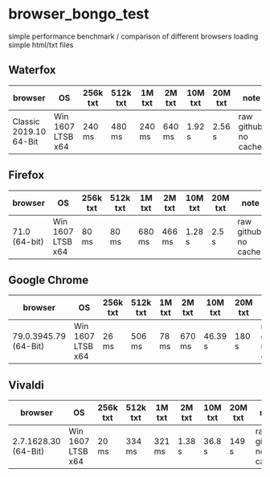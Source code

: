 # browser_bongo_test

simple performance benchmark / comparison of different browsers loading simple html/txt files

## Waterfox

| browser                | OS                | 256k txt | 512k txt | 1M txt | 2M txt | 10M txt | 20M txt | note                 |
| ---------------------- | ----------------- | -------- | -------- | ------ | ------ | ------- | ------- | -------------------- |
| Classic 2019.10 64-Bit | Win 1607 LTSB x64 | 240 ms   | 480 ms   | 240 ms | 640 ms | 1.92 s  | 2.56 s  | raw github, no cache |

## Firefox

| browser       | OS                | 256k txt | 512k txt | 1M txt | 2M txt | 10M txt | 20M txt | note                 |
| ------------- | ----------------- | -------- | -------- | ------ | ------ | ------- | ------- | -------------------- |
| 71.0 (64-bit) | Win 1607 LTSB x64 | 80 ms    | 80 ms    | 680 ms | 466 ms | 1.28 s  | 2.5 s   | raw github, no cache |

## Google Chrome

| browser               | OS                | 256k txt | 512k txt | 1M txt | 2M txt | 10M txt | 20M txt | note                 |
| --------------------- | ----------------- | -------- | -------- | ------ | ------ | ------- | ------- | -------------------- |
| 79.0.3945.79 (64-Bit) | Win 1607 LTSB x64 | 26 ms    | 506 ms   | 78 ms  | 670 ms | 46.39 s | 180 s   | raw github, no cache |

## Vivaldi

| browser              | OS                | 256k txt | 512k txt | 1M txt | 2M txt | 10M txt | 20M txt | note                 |
| -------------------- | ----------------- | -------- | -------- | ------ | ------ | ------- | ------- | -------------------- |
| 2.7.1628.30 (64-Bit) | Win 1607 LTSB x64 | 20 ms    | 334 ms   | 321 ms | 1.38 s | 36.8 s  | 149 s   | raw github, no cache |
